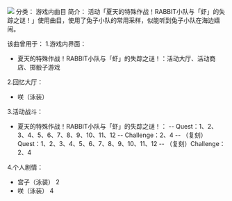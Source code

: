 ![](//static.kivo.wiki/images/music/cover/5V6rI4HRzt4NZH6Ckgp6XBjXRLJoipGd.png)
分类： 游戏内曲目
简介：
活动「夏天的特殊作战！RABBIT小队与「虾」的失踪之谜！」使用曲目，使用了兔子小队的常用采样，似能听到兔子小队在海边嬉闹。

该曲曾用于：
1.游戏内界面：
 - 夏天的特殊作战！RABBIT小队与「虾」的失踪之谜！：活动大厅、活动商店、掷骰子游戏

2.回忆大厅：
 - 咲（泳装）

3.活动战斗：
 - 夏天的特殊作战！RABBIT小队与「虾」的失踪之谜！：
 -- Quest：1、2、3、4、5、6、7、8、9、10、11、12
  -- Challenge：2、4
  -- （复刻）Quest：1、2、3、4、5、6、7、8、9、10、11、12
  -- （复刻）Challenge：2、4

4.个人剧情：
 - 宫子（泳装） 2
 - 咲（泳装） 4
